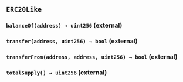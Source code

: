 ## `ERC20Like`






### `balanceOf(address) → uint256` (external)





### `transfer(address, uint256) → bool` (external)





### `transferFrom(address, address, uint256) → bool` (external)





### `totalSupply() → uint256` (external)






